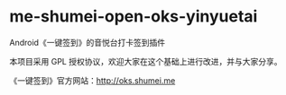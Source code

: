 me-shumei-open-oks-yinyuetai
============================
Android《一键签到》的音悦台打卡签到插件

本项目采用 GPL 授权协议，欢迎大家在这个基础上进行改进，并与大家分享。

《一键签到》官方网站：<http://oks.shumei.me>
